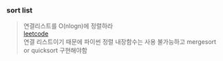 ### sort list
> 연결리스트를 O(nlogn)에 정렬하라   
> [leetcode](https://leetcode.com/problems/sort-list/)   
> 연결 리스트이기 때문에 파이썬 정렬 내장함수는 사용 불가능하고 mergesort or quicksort 구현해야함   
> 

